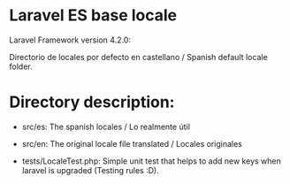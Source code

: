 Laravel ES base locale
======================

Laravel Framework version 4.2.0: 

Directorio de locales por defecto en castellano / Spanish default locale folder.


Directory description:
=====================

- src/es: The spanish locales / Lo realmente útil

- src/en: The original locale file translated / Locales originales

- tests/LocaleTest.php: Simple unit test that helps to add new keys when laravel is upgraded (Testing rules :D).

